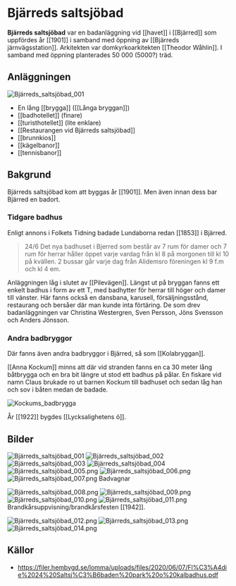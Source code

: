 # Bjärreds saltsjöbad

**Bjärreds saltsjöbad** var en badanläggning vid [[havet]] i [[Bjärred]] som uppfördes år [[1901]] i samband med öppning av [[Bjärreds järnvägsstation]]. Arkitekten var domkyrkoarkitekten [[Theodor Wåhlin]]. I samband med öppning planterades 50 000 (5000?) träd.

## Anläggningen

![Bjärreds_saltsjöbad_001](images/Bjärreds_saltsjöbad_001.png)

* En lång [[brygga]] ([[Långa bryggan]])
* [[badhotellet]] (finare)
* [[turisthotellet]] (lite enklare)
* [[Restaurangen vid Bjärreds saltsjöbad]]
* [[brunnkios]]
* [[kägelbanor]]
* [[tennisbanor]]

## Bakgrund

Bjärreds saltsjöbad kom att byggas år [[1901]]. Men även innan dess bar Bjärred en badort.

### Tidgare badhus

Enligt annons i Folkets Tidning badade Lundaborna redan [[1853]] i Bjärred.

> 24/6
> Det nya badhuset i Bjerred som består av 7 rum för damer och 7 rum för herrar håller öppet varje vardag från kl 8 på morgonen till kl 10 på kvällen. 2 bussar går varje dag från Alidemsro föreningen kl 9 f.m och kl 4 em.

Anläggningen låg i slutet av [[Pilevägen]]. Längst ut på bryggan fanns ett enkelt badhus i form av ett T, med badhytter för herrar till höger och damer till vänster. Här fanns också en dansbana, karusell, försäljningsstånd, restaurang och bersåer där man kunde inta förtäring. De som drev badanläggningen var Christina Westergren, Sven Persson, Jöns Svensson och Anders Jönsson.

### Andra badbryggor

Där fanns även andra badbryggor i Bjärred, så som [[Kolabryggan]].

[[Anna Kockum]] minns att där vid stranden fanns en ca 30 meter lång båtbrygga och en bra bit längre ut stod ett badhus på pålar. En fiskare vid namn Claus brukade ro ut barnen Kockum till badhuset och sedan låg han och sov i båten medan de badade.

![Kockums_badbrygga](images/Kockums_badbrygga.png)

År [[1922]] bygdes [[Lycksalighetens ö]].

## Bilder

![Bjärreds_saltsjöbad_001](images/Bjärreds_saltsjöbad_001.jpg)
![Bjärreds_saltsjöbad_002](images/Bjärreds_saltsjöbad_002.jpg)
![Bjärreds_saltsjöbad_003](images/Bjärreds_saltsjöbad_003.jpg)
![Bjärreds_saltsjöbad_004](images/Bjärreds_saltsjöbad_004.png)
![Bjärreds_saltsjöbad_005.png](images/Bjärreds_saltsjöbad_005.png)
![Bjärreds_saltsjöbad_006.png](images/Bjärreds_saltsjöbad_006.png)
![Bjärreds_saltsjöbad_007.png](images/Bjärreds_saltsjöbad_007.png)
Badvagnar

![Bjärreds_saltsjöbad_008.png](images/Bjärreds_saltsjöbad_008.png)
![Bjärreds_saltsjöbad_009.png](images/Bjärreds_saltsjöbad_009.png)
![Bjärreds_saltsjöbad_010.png](images/Bjärreds_saltsjöbad_010.png)
![Bjärreds_saltsjöbad_011.png](images/Bjärreds_saltsjöbad_011.png)
Brandkårsuppvisning/brandkårsfesten [[1942]].

![Bjärreds_saltsjöbad_012.png](images/Bjärreds_saltsjöbad_012.jpg)
![Bjärreds_saltsjöbad_013.png](images/Bjärreds_saltsjöbad_013.png)
![Bjärreds_saltsjöbad_014.png](images/Bjärreds_saltsjöbad_014.png)

## Källor

* <https://filer.hembygd.se/lomma/uploads/files/2020/06/07/Fl%C3%A4die%2024%20Saltsj%C3%B6baden%20park%20o%20kalbadhus.pdf>
